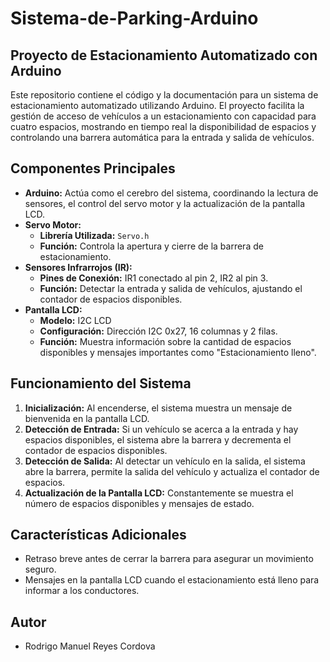 # Sistema-de-Parking-Arduino
## Proyecto de Estacionamiento Automatizado con Arduino

Este repositorio contiene el código y la documentación para un sistema de estacionamiento automatizado utilizando Arduino. El proyecto facilita la gestión de acceso de vehículos a un estacionamiento con capacidad para cuatro espacios, mostrando en tiempo real la disponibilidad de espacios y controlando una barrera automática para la entrada y salida de vehículos.

## Componentes Principales

- **Arduino:** Actúa como el cerebro del sistema, coordinando la lectura de sensores, el control del servo motor y la actualización de la pantalla LCD.
- **Servo Motor:**
  - **Librería Utilizada:** `Servo.h`
  - **Función:** Controla la apertura y cierre de la barrera de estacionamiento.
- **Sensores Infrarrojos (IR):**
  - **Pines de Conexión:** IR1 conectado al pin 2, IR2 al pin 3.
  - **Función:** Detectar la entrada y salida de vehículos, ajustando el contador de espacios disponibles.
- **Pantalla LCD:**
  - **Modelo:** I2C LCD
  - **Configuración:** Dirección I2C 0x27, 16 columnas y 2 filas.
  - **Función:** Muestra información sobre la cantidad de espacios disponibles y mensajes importantes como "Estacionamiento lleno".

## Funcionamiento del Sistema

1. **Inicialización:** Al encenderse, el sistema muestra un mensaje de bienvenida en la pantalla LCD.
2. **Detección de Entrada:** Si un vehículo se acerca a la entrada y hay espacios disponibles, el sistema abre la barrera y decrementa el contador de espacios disponibles.
3. **Detección de Salida:** Al detectar un vehículo en la salida, el sistema abre la barrera, permite la salida del vehículo y actualiza el contador de espacios.
4. **Actualización de la Pantalla LCD:** Constantemente se muestra el número de espacios disponibles y mensajes de estado.

## Características Adicionales

- Retraso breve antes de cerrar la barrera para asegurar un movimiento seguro.
- Mensajes en la pantalla LCD cuando el estacionamiento está lleno para informar a los conductores.

## Autor

- Rodrigo Manuel Reyes Cordova

